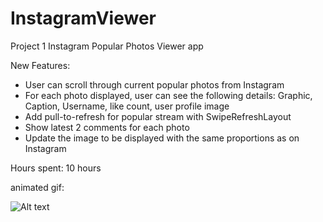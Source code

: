InstagramViewer
===============

Project 1 Instagram Popular Photos Viewer app



New Features:

- User can scroll through current popular photos from Instagram
- For each photo displayed, user can see the following details: Graphic, Caption, Username, like count, user profile image
- Add pull-to-refresh for popular stream with SwipeRefreshLayout
- Show latest 2 comments for each photo 
- Update the image to be displayed with the same proportions as on Instagram

Hours spent: 10 hours


animated gif:

![Alt text](https://github.com/frimfram/InstagramViewer/blob/master/instagram_project1.gif "Popular Photos")


